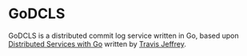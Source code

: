 # GoDCLS

GoDCLS is a distributed commit log service written in Go, based upon [Distributed Services with Go](https://pragprog.com/titles/tjgo/distributed-services-with-go/) written by [Travis Jeffrey](https://github.com/travisjeffery).
